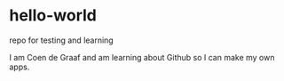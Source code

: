 # hello-world
repo for testing and learning

I am Coen de Graaf and am learning about Github so I can make my own apps.
